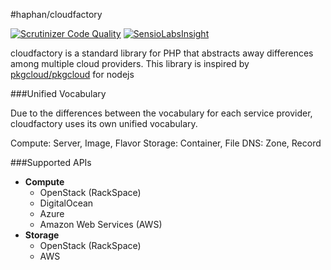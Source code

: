 #haphan/cloudfactory

[![Scrutinizer Code Quality](https://scrutinizer-ci.com/g/haphan/cloudfactory/badges/quality-score.png?b=master)](https://scrutinizer-ci.com/g/haphan/cloudfactory/?branch=master) [![SensioLabsInsight](https://insight.sensiolabs.com/projects/bd0dfc3a-42ce-44dd-9351-9689e018e3f9/mini.png)](https://insight.sensiolabs.com/projects/bd0dfc3a-42ce-44dd-9351-9689e018e3f9)

cloudfactory is a standard library for PHP that abstracts away differences among multiple cloud providers.
This library is inspired by [pkgcloud/pkgcloud](https://github.com/pkgcloud/pkgcloud/blob/master/README.md)  for nodejs

###Unified Vocabulary

Due to the differences between the vocabulary for each service provider, cloudfactory uses its own unified vocabulary.

Compute: Server, Image, Flavor
Storage: Container, File
DNS: Zone, Record


###Supported APIs

* **Compute**
  * OpenStack (RackSpace)
  * DigitalOcean
  * Azure
  * Amazon Web Services (AWS)
* **Storage**
  * OpenStack (RackSpace)
  * AWS

